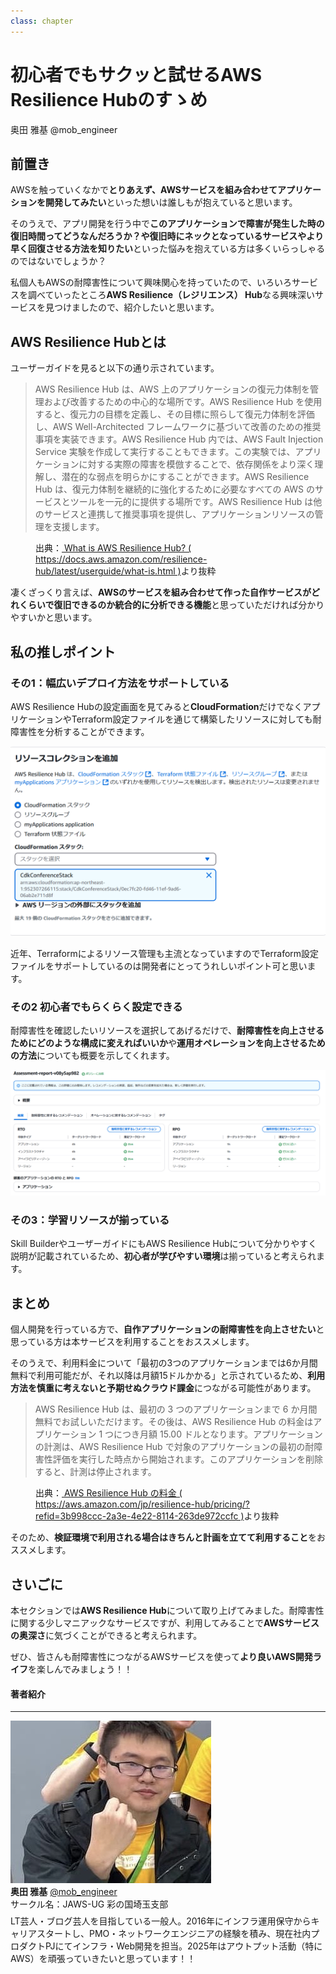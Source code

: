 ```yaml
---
class: chapter
---
```


# 初心者でもサクッと試せるAWS Resilience Hubのすゝめ

<div class="flush-right">
奥田 雅基 @mob_engineer
</div>

## 前置き

AWSを触っていくなかで**とりあえず、AWSサービスを組み合わせてアプリケーションを開発してみたい**といった想いは誰しもが抱えていると思います。

そのうえで、アプリ開発を行う中で**このアプリケーションで障害が発生した時の復旧時間ってどうなんだろうか？**や**復旧時にネックとなっているサービスやより早く回復させる方法を知りたい**といった悩みを抱えている方は多くいらっしゃるのではないでしょうか？

私個人もAWSの耐障害性について興味関心を持っていたので、いろいろサービスを調べていったところ**AWS Resilience（レジリエンス） Hub**なる興味深いサービスを見つけましたので、紹介したいと思います。


## AWS Resilience Hubとは

ユーザーガイドを見ると以下の通り示されています。

>AWS Resilience Hub は、AWS 上のアプリケーションの復元力体制を管理および改善するための中心的な場所です。AWS Resilience Hub を使用すると、復元力の目標を定義し、その目標に照らして復元力体制を評価し、AWS Well-Architected フレームワークに基づいて改善のための推奨事項を実装できます。AWS Resilience Hub 内では、AWS Fault Injection Service 実験を作成して実行することもできます。この実験では、アプリケーションに対する実際の障害を模倣することで、依存関係をより深く理解し、潜在的な弱点を明らかにすることができます。AWS Resilience Hub は、復元力体制を継続的に強化するために必要なすべての AWS のサービスとツールを一元的に提供する場所です。AWS Resilience Hub は他のサービスと連携して推奨事項を提供し、アプリケーションリソースの管理を支援します。

<figure><figcaption>出典：<a href="https://docs.aws.amazon.com/resilience-hub/latest/userguide/what-is.html"> What is AWS Resilience Hub? ( https://docs.aws.amazon.com/resilience-hub/latest/userguide/what-is.html )</a>より抜粋</figcaption></figure>


凄くざっくり言えば、**AWSのサービスを組み合わせて作った自作サービスがどれくらいで復旧できるのか統合的に分析できる機能**と思っていただければ分かりやすいかと思います。

## 私の推しポイント

### その1：幅広いデプロイ方法をサポートしている

AWS Resilience Hubの設定画面を見てみると**CloudFormation**だけでなくアプリケーションやTerraform設定ファイルを通じて構築したリソースに対しても耐障害性を分析することができます。

<img src="images/chap-mob_engineer-aws-resilience-hub/snapshot001.png">

近年、Terraformによるリソース管理も主流となっていますのでTerraform設定ファイルをサポートしているのは開発者にとってうれしいポイント可と思います。

### その2 初心者でもらくらく設定できる

耐障害性を確認したいリソースを選択してあげるだけで、**耐障害性を向上させるためにどのような構成に変えればいいか**や**運用オペレーションを向上させるための方法**についても概要を示してくれます。

<img src="images/chap-mob_engineer-aws-resilience-hub/snapshot002.png">

### その3：学習リソースが揃っている

Skill BuilderやユーザーガイドにもAWS Resilience Hubについて分かりやすく説明が記載されているため、**初心者が学びやすい環境**は揃っていると考えられます。

## まとめ

個人開発を行っている方で、**自作アプリケーションの耐障害性を向上させたい**と思っている方は本サービスを利用することをおススメします。

そのうえで、利用料金について「最初の3つのアプリケーションまでは6か月間無料で利用可能だが、それ以降は月額15ドルかかる」と示されているため、**利用方法を慎重に考えないと予期せぬクラウド課金**につながる可能性があります。

>AWS Resilience Hub は、最初の 3 つのアプリケーションまで 6 か月間無料でお試しいただけます。その後は、AWS Resilience Hub の料金はアプリケーション 1 つにつき月額 15.00 ドルとなります。アプリケーションの計測は、AWS Resilience Hub で対象のアプリケーションの最初の耐障害性評価を実行した時点から開始されます。このアプリケーションを削除すると、計測は停止されます。

<figure><figcaption>出典：<a href="https://aws.amazon.com/jp/resilience-hub/pricing/?refid=3b998ccc-2a3e-4e22-8114-263de972ccfc"> AWS Resilience Hub の料金 ( https://aws.amazon.com/jp/resilience-hub/pricing/?refid=3b998ccc-2a3e-4e22-8114-263de972ccfc )</a>より抜粋</figcaption></figure>

そのため、**検証環境で利用される場合はきちんと計画を立てて利用すること**をおススメします。

## さいごに

本セクションでは**AWS Resilience Hub**について取り上げてみました。耐障害性に関する少しマニアックなサービスですが、利用してみることで**AWSサービスの奥深さ**に気づくことができると考えられます。

ぜひ、皆さんも耐障害性につながるAWSサービスを使って**より良いAWS開発ライフ**を楽しんでみましょう！！

#### 著者紹介

---

<div class="author-profile">
    <img src="images/mobengineer.png">
    <div>
        <div>
            <b>奥田 雅基</b>
            <a href="https://x.com/mob_engineer">@mob_engineer</a>
        </div>
        <div>
            サークル名：JAWS-UG 彩の国埼玉支部
        </div>
    </div>
</div>
<p style="margin-top: 0.5em; margin-bottom: 2em;">
LT芸人・ブログ芸人を目指している一般人。2016年にインフラ運用保守からキャリアスタートし、PMO・ネットワークエンジニアの経験を積み、現在社内プロダクトPJにてインフラ・Web開発を担当。2025年はアウトプット活動（特にAWS）を頑張っていきたいと思っています！！
</p>